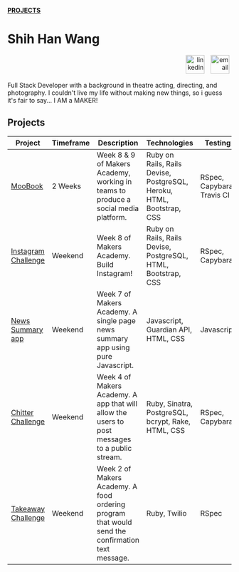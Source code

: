 **[PROJECTS](#projects)**


Shih Han Wang
======================

<p align="right">
  <a href="https://www.linkedin.com/in/shih-han-wang/"><img src="https://cdn0.iconfinder.com/data/icons/sketchy-social-media/57/Linkedin.png" alt="linkedin" hspace="5" height="42" width="42"></a> 
  <a href="mailto:swang05@mail.bbk.ac.uk"><img src="https://cdn2.iconfinder.com/data/icons/doodle/Contact.png" alt="email" hspace="5" height="42" width=""></a>
</p>

Full Stack Developer with a background in theatre acting, directing, and photography. I couldn't live my life without making new things, so i guess it's fair to say... I AM a MAKER!

## Projects


|    Project   | Timeframe | Description | Technologies | Testing | Live |
| ------------ | --------- | ----------------- | ----------------- | ------- | ----- | 
| [MooBook](https://github.com/shihhanwang/Acebook-Byte-3) | 2 Weeks | Week 8 & 9 of Makers Academy, working in teams to produce a social media platform. | Ruby on Rails, Rails Devise, PostgreSQL, Heroku, HTML, Bootstrap, CSS | RSpec, Capybara, Travis CI | [link](https://serene-forest-46618.herokuapp.com/) |
| [Instagram Challenge](https://github.com/shihhanwang/Makers_Instagram) | Weekend | Week 8 of Makers Academy. Build Instagram! | Ruby on Rails, Rails Devise, PostgreSQL, HTML, Bootstrap, CSS | RSpec, Capybara | coming soon... |
| [News Summary app](https://github.com/shihhanwang/Makers_News_Summary) | Weekend | Week 7 of Makers Academy. A single page news summary app using pure Javascript. | Javascript, Guardian API, HTML, CSS | Javascript | n/a |
| [Chitter Challenge](https://github.com/shihhanwang/Makers_Chitter)  | Weekend | Week 4 of Makers Academy. A app that will allow the users to post messages to a public stream. | Ruby, Sinatra, PostgreSQL, bcrypt, Rake, HTML, CSS | RSpec, Capybara | coming soon... |
| [Takeaway Challenge](https://github.com/shihhanwang/takeaway-challenge) | Weekend | Week 2 of Makers Academy. A food ordering program that would send the confirmation text message. | Ruby, Twilio | RSpec | n/a |
